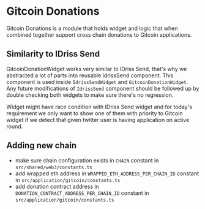 # Gitcoin Donations
Gitcoin Donations is a module that holds widget and logic that when combined together support cross chain donations to Gitcoin applications.

## Similarity to IDriss Send
GitcoinDonationWidget works very similar to IDriss Send, that's why we abstracted a lot of parts into reusable IdrissSend component.
This component is used inside `IdrissSendWidget` and `GitcoinDonationWidget`.
Any future modifications of `IdrissSend` component should be followed up by double checking both widgets to make sure there's no regression.

Widget might have race condition with IDriss Send widget and for today's requirement we only want to show one of them with priority
to Gitcoin widget if we detect that given twitter user is having application on active round.

## Adding new chain
- make sure chain configuration exists in `CHAIN` constant in `src/shared/web3/constants.ts`
- add wrapped eth address in `WRAPPED_ETH_ADDRESS_PER_CHAIN_ID` constant in `src/application/gitcoin/constants.ts`
- add donation contract address in `DONATION_CONTRACT_ADDRESS_PER_CHAIN_ID` constant in `src/application/gitcoin/constants.ts`

